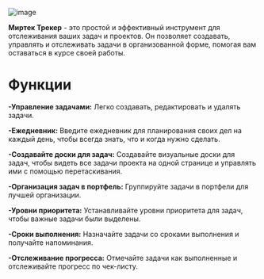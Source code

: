 ![image](https://github.com/IliaGurelev/MirTecTracker/assets/156694478/92007305-6d4d-4eec-8718-bc6b0aad7a8a)

__Миртек Трекер__ - это простой и эффективный инструмент для отслеживания ваших задач и проектов. Он позволяет создавать, управлять и отслеживать задачи в организованной форме, помогая вам оставаться в курсе своей работы.

# Функции
**-Управление задачами:** Легко создавать, редактировать и удалять задачи.

**-Ежедневник:** Введите ежедневник для планирования своих дел на каждый день, чтобы всегда знать, что и когда нужно сделать.

**-Создавайте доски для задач:** Создавайте визуальные доски для задач, чтобы видеть все задачи проекта на одной странице и управлять ими с помощью перетаскивания.

**-Организация задач в портфель:** Группируйте задачи в портфели для лучшей организации.

**-Уровни приоритета:** Устанавливайте уровни приоритета для задач, чтобы важные задачи были выделены.

**-Сроки выполнения:** Назначайте задачи со сроками выполнения и получайте напоминания.

**-Отслеживание прогресса:** Отмечайте задачи как выполненные и отслеживайте прогресс по чек-листу.
